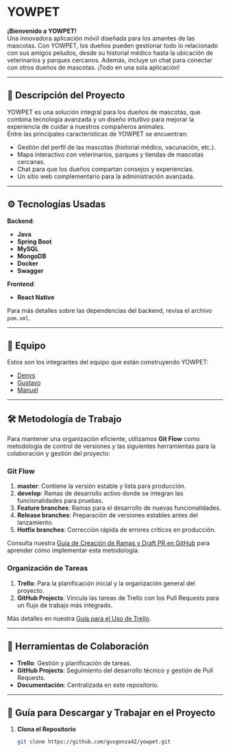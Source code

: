 # YOWPET

**¡Bienvenido a YOWPET!**  
Una innovadora aplicación móvil diseñada para los amantes de las mascotas. Con YOWPET, los dueños pueden gestionar todo lo relacionado con sus amigos peludos, desde su historial médico hasta la ubicación de veterinarios y parques cercanos. Además, incluye un chat para conectar con otros dueños de mascotas. ¡Todo en una sola aplicación!

---

## 📖 Descripción del Proyecto

YOWPET es una solución integral para los dueños de mascotas, que combina tecnología avanzada y un diseño intuitivo para mejorar la experiencia de cuidar a nuestros compañeros animales.  
Entre las principales características de YOWPET se encuentran:

- Gestión del perfil de las mascotas (historial médico, vacunación, etc.).
- Mapa interactivo con veterinarios, parques y tiendas de mascotas cercanas.
- Chat para que los dueños compartan consejos y experiencias.
- Un sitio web complementario para la administración avanzada.

---

## ⚙️ Tecnologías Usadas

**Backend**:
- **Java**
- **Spring Boot**
- **MySQL**
- **MongoDB**
- **Docker**
- **Swagger**

**Frontend**:
- **React Native**

Para más detalles sobre las dependencias del backend, revisa el archivo `pom.xml`.

---

## 👥 Equipo

Estos son los integrantes del equipo que están construyendo YOWPET:
- [Denys](https://github.com/zondikkk)
- [Gustavo](https://github.com/gusgonza42)
- [Manuel](https://github.com/manogirgis)

---

## 🛠️ Metodología de Trabajo

Para mantener una organización eficiente, utilizamos **Git Flow** como metodología de control de versiones y las siguientes herramientas para la colaboración y gestión del proyecto:

### Git Flow

1. **master**: Contiene la versión estable y lista para producción.
2. **develop**: Ramas de desarrollo activo donde se integran las funcionalidades para pruebas.
3. **Feature branches**: Ramas para el desarrollo de nuevas funcionalidades.
4. **Release branches**: Preparación de versiones estables antes del lanzamiento.
5. **Hotfix branches**: Corrección rápida de errores críticos en producción.

Consulta nuestra [Guía de Creación de Ramas y Draft PR en GitHub](utils/guides/Como_trabajar_con_GitHub_y_Git_V1.pdf) para aprender cómo implementar esta metodología.

### Organización de Tareas

1. **Trello**: Para la planificación inicial y la organización general del proyecto.
2. **GitHub Projects**: Vincula las tareas de Trello con los Pull Requests para un flujo de trabajo más integrado.

Más detalles en nuestra [Guía para el Uso de Trello](utils/guides/Como_usar_Trello_V1.pdf).

---

## 🔧 Herramientas de Colaboración

- **Trello**: Gestión y planificación de tareas.
- **GitHub Projects**: Seguimiento del desarrollo técnico y gestión de Pull Requests.
- **Documentación**: Centralizada en este repositorio.

---

## 🚀 Guía para Descargar y Trabajar en el Proyecto

1. **Clona el Repositorio**
   ```bash
   git clone https://github.com/gusgonza42/yowpet.git